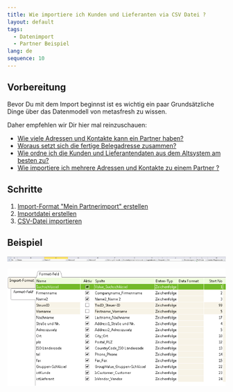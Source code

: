 ```yaml
---
title: Wie importiere ich Kunden und Lieferanten via CSV Datei ?
layout: default
tags:
  - Datenimport
  - Partner Beispiel
lang: de
sequence: 10
---
```

## Vorbereitung
Bevor Du mit dem Import beginnst ist es wichtig ein paar Grundsätzliche Dinge über das Datenmodell von metasfresh zu wissen.

Daher empfehlen wir Dir hier mal reinzuschauen:

- [Wie viele Adressen und Kontakte kann ein Partner haben?](Wie_viele_Adressen_und_Kontakte_kann_ein_Partner_haben)
- [Woraus setzt sich die fertige Belegadresse zusammen?](Woraus_setzt_sich_die_fertige_Belegadresse_zusammen)
- [Wie ordne ich die Kunden und Lieferantendaten aus dem Altsystem am besten zu?](Wie_ordne_ich_die_Kunden_und_Lieferantendaten_aus_dem_Altsystem_am_besten_zu)
- [Wie importiere ich mehrere Adressen und Kontakte zu einem Partner ?](Wie_importiere_ich_mehrere_Adressen_und_Kontakte_zu_einem_Partner)

## Schritte

1. [Import-Format "Mein Partnerimport" erstellen](Wie_definiere_ich_ein_Importformat) 
1. [Importdatei erstellen](Wie_erstelle_ich_eine_Importdatei)
1. [CSV-Datei importieren](Wie_importiere_ich_eine_CSV_Datei)


## Beispiel


![img](../images/de_excel_spalten.png)


![img](../images/de_importformat.png)
